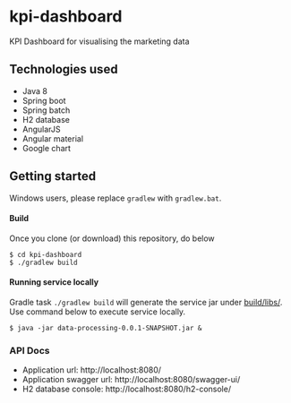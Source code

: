 # kpi-dashboard
KPI Dashboard for visualising the marketing data

## Technologies used
 - Java 8
 - Spring boot
 - Spring batch
 - H2 database
 - AngularJS
 - Angular material
 - Google chart

## Getting started
Windows users, please replace `gradlew` with `gradlew.bat`.

#### Build
Once you clone (or download) this repository, do below
```$xslt
$ cd kpi-dashboard
$ ./gradlew build
```
#### Running service locally
Gradle task `./gradlew build` will generate the service jar under [build/libs/](build/libs/).
Use command below to execute service locally.
```
$ java -jar data-processing-0.0.1-SNAPSHOT.jar &
```

### API Docs
- Application url: http://localhost:8080/
- Application swagger url: http://localhost:8080/swagger-ui/
- H2 database console: http://localhost:8080/h2-console/